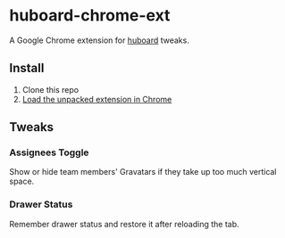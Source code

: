 huboard-chrome-ext
==========
A Google Chrome extension for [huboard](https://github.com/rauhryan/huboard) tweaks.

Install
-------
1. Clone this repo
2. [Load the unpacked extension in Chrome](http://developer.chrome.com/extensions/getstarted.html#unpacked)

Tweaks
------
### Assignees Toggle
Show or hide team members' Gravatars if they take up too much vertical space.

### Drawer Status
Remember drawer status and restore it after reloading the tab.